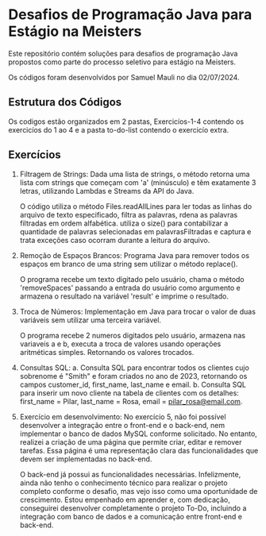 # Desafios de Programação Java para Estágio na Meisters

Este repositório contém soluções para desafios de programação Java propostos como parte do processo seletivo para estágio na Meisters.

Os códigos foram desenvolvidos por Samuel Mauli no dia 02/07/2024.

## Estrutura dos Códigos

Os codigos estão organizados em 2 pastas, Exercicíos-1-4 contendo os exercicíos do 1 ao 4 e a pasta to-do-list contendo o exercicío extra. 

## Exercícios

1. Filtragem de Strings:
   Dada uma lista de strings, o método retorna uma lista com strings que começam com 'a' (minúsculo) e têm exatamente 3 letras, utilizando Lambdas e Streams da API do Java.

   O código utiliza o método Files.readAllLines para ler todas as linhas do arquivo de texto especificado, filtra as palavras, rdena as palavras filtradas em ordem alfabética. utiliza o size() para contabilizar a quantidade de palavras selecionadas em palavrasFiltradas e captura e trata exceções caso ocorram durante a leitura do arquivo.

2. Remoção de Espaços Brancos:
   Programa Java para remover todos os espaços em branco de uma string sem utilizar o método replace().

   O programa recebe um texto digitado pelo usuário, chama o método 'removeSpaces' passando a entrada do usuário como argumento e armazena o resultado na variável 'result' e imprime o resultado.

3. Troca de Números:
   Implementação em Java para trocar o valor de duas variáveis sem utilizar uma terceira variável.

   O programa recebe 2 numeros digitados pelo usuário, armazena nas variaveis a e b, executa a troca de valores usando operações aritméticas simples. Retornando os valores trocados. 

4. Consultas SQL:
   a. Consulta SQL para encontrar todos os clientes cujo sobrenome é "Smith" e foram criados no ano de 2023, retornando os campos customer_id, first_name, last_name e email.
   b. Consulta SQL para inserir um novo cliente na tabela de clientes com os detalhes: first_name = Pilar, last_name = Rosa, email = pilar_rosa@email.com.

5. Exercício em desenvolvimento:
   No exercício 5, não foi possível desenvolver a integração entre o front-end e o back-end, nem implementar o banco de dados MySQL conforme solicitado. No entanto, realizei a criação de uma página que permite criar, editar e remover tarefas. Essa página é uma representação clara das funcionalidades que devem ser implementadas no back-end.

   O back-end já possui as funcionalidades necessárias. Infelizmente, ainda não tenho o conhecimento técnico para realizar o projeto completo conforme o desafio, mas vejo isso como uma oportunidade de crescimento. Estou empenhado em aprender e, com dedicação, conseguirei desenvolver completamente o projeto To-Do, incluindo a integração com banco de dados e a comunicação entre front-end e back-end.
